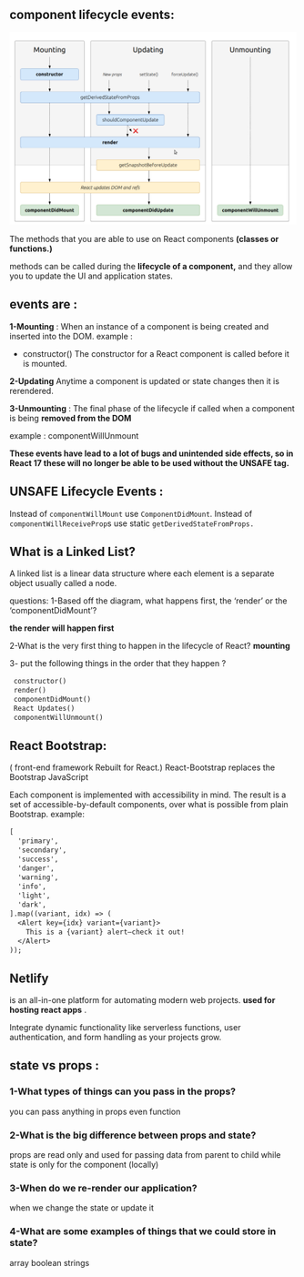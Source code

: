 ## component lifecycle events:
![component img](../img/lifeCycle.png)

  The methods that you are able to use on React components **(classes or functions.)**

  methods can be called during the **lifecycle of a component,** and they allow you to update the UI and application states.

## events are : 

**1-Mounting** : When an instance of a component is being created and inserted into the DOM.
 example :

* constructor()
The constructor for a React component is called before it is mounted.


**2-Updating** Anytime a component is updated or state changes then it is rerendered.


**3-Unmounting** : The final phase of the lifecycle if called when a component is being **removed from the DOM**

example :  componentWillUnmount

**These events have lead to a lot of bugs and unintended side effects, so in React 17 these will no longer be able to be used without the UNSAFE tag.**


## UNSAFE Lifecycle Events :
Instead of `componentWillMount` use `ComponentDidMount`.
Instead of `componentWillReceiveProp`s use static `getDerivedStateFromProps.`


## What is a Linked List?
A linked list is a linear data structure where each element is a separate object usually called a node. 

questions: 
1-Based off the diagram, what happens first, the ‘render’ or the ‘componentDidMount’? 

**the render will happen first**


2-What is the very first thing to happen in the lifecycle of React?
 **mounting**


 3- put the following things in the order that they happen ?
```
 constructor()
 render()
 componentDidMount()
 React Updates()
 componentWillUnmount()
```

## React Bootstrap:
 ( front-end framework Rebuilt for React.)
React-Bootstrap replaces the Bootstrap JavaScript

Each component is implemented with accessibility in mind. The result is a set of accessible-by-default components, over what is possible from plain Bootstrap.
example:
```
[
  'primary',
  'secondary',
  'success',
  'danger',
  'warning',
  'info',
  'light',
  'dark',
].map((variant, idx) => (
  <Alert key={idx} variant={variant}>
    This is a {variant} alert—check it out!
  </Alert>
));
```

## Netlify

 is an all-in-one platform for automating modern web projects.
 **used for hosting react apps** .

  Integrate dynamic functionality like serverless functions, user authentication, and form handling as your projects grow.




## state vs props : 
### 1-What types of things can you pass in the props?
you can pass anything in props even function 


### 2-What is the big difference between props and state?
props are read only and used for passing data from parent to child 
while state is only for the component (locally)


### 3-When do we re-render our application?
 when we change the state or update it 

### 4-What are some examples of things that we could store in state?
array boolean strings 
